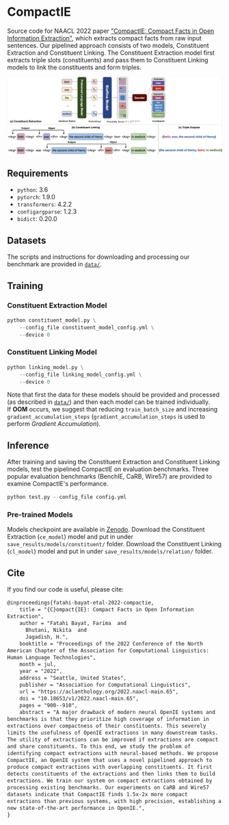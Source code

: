 # CompactIE
Source code for NAACL 2022 paper ["CompactIE: Compact Facts in Open Information Extraction"](https://aclanthology.org/2022.naacl-main.65/), which extracts compact facts from raw input sentences. Our pipelined approach consists of two models, Constituent Extraction and Constituent Linking. The Constituent Extraction model first extracts triple slots (constituents) and pass them to Constituent Linking models to link the constituents and form triples.
<p align="center">
<img src="https://github.com/FarimaFatahi/CompactIE/blob/main/example.png" width="750">
</p> 

## Requirements
* `python`: 3.6
* `pytorch`: 1.9.0
* `transformers`: 4.2.2
* `configargparse`: 1.2.3
* `bidict`: 0.20.0

## Datasets
The scripts and instructions for downloading and processing our benchmark are provided in [`data/`](https://github.com/FarimaFatahi/CompactIE/tree/master/data).

## Training
### Constituent Extraction Model
```python 
python constituent_model.py \
    --config_file constituent_model_config.yml \
    --device 0
```

### Constituent Linking Model
```python 
python linking_model.py \
    --config_file linking_model_config.yml \
    --device 0
```

Note that first the data for these models should be provided and processed (as described in [`data/`](https://github.com/FarimaFatahi/CompactIE/tree/master/data)) and then each model can be trained individually.  
If **OOM** occurs, we suggest that reducing `train_batch_size` and increasing `gradient_accumulation_steps` (`gradient_accumulation_steps` is used to perform *Gradient Accumulation*). 

## Inference
After training and saving the Constituent Extraction and Constituent Linking models, test the pipelined CompactIE on evaluation benchmarks. Three popular evaluation benchmarks (BenchIE, CaRB, Wire57) are provided to examine CompactIE's performance.
```python 
python test.py --config_file config.yml
```
### Pre-trained Models
Models checkpoint are available in [Zenodo](https://zenodo.org/deposit/6804440). Download the Constituent Extraction (`ce_model`) model and put in under `save_results/models/constituent/` folder. Download the Constituent Linking (`cl_model`) model and put in under `save_results/models/relation/` folder.

## Cite
If you find our code is useful, please cite:
```
@inproceedings{fatahi-bayat-etal-2022-compactie,
    title = "{C}ompact{IE}: Compact Facts in Open Information Extraction",
    author = "Fatahi Bayat, Farima  and
      Bhutani, Nikita  and
      Jagadish, H.",
    booktitle = "Proceedings of the 2022 Conference of the North American Chapter of the Association for Computational Linguistics: Human Language Technologies",
    month = jul,
    year = "2022",
    address = "Seattle, United States",
    publisher = "Association for Computational Linguistics",
    url = "https://aclanthology.org/2022.naacl-main.65",
    doi = "10.18653/v1/2022.naacl-main.65",
    pages = "900--910",
    abstract = "A major drawback of modern neural OpenIE systems and benchmarks is that they prioritize high coverage of information in extractions over compactness of their constituents. This severely limits the usefulness of OpenIE extractions in many downstream tasks. The utility of extractions can be improved if extractions are compact and share constituents. To this end, we study the problem of identifying compact extractions with neural-based methods. We propose CompactIE, an OpenIE system that uses a novel pipelined approach to produce compact extractions with overlapping constituents. It first detects constituents of the extractions and then links them to build extractions. We train our system on compact extractions obtained by processing existing benchmarks. Our experiments on CaRB and Wire57 datasets indicate that CompactIE finds 1.5x-2x more compact extractions than previous systems, with high precision, establishing a new state-of-the-art performance in OpenIE.",
}
```

